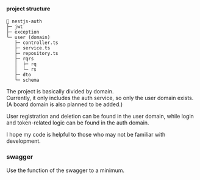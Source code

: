 #### project structure
```
💬 nestjs-auth
├─ jwt
├─ exception
└─ user (domain)
   ├─ controller.ts
   ├─ service.ts
   ├─ repository.ts
   ├─ rqrs
   │  ├─ rq
   │  └─ rs
   ├─ dto
   └─ schema
```

The project is basically divided by domain. </br>
Currently, it only includes the auth service, so only the user domain exists.
(A board domain is also planned to be added.)

User registration and deletion can be found in the user domain, while login and token-related logic can be found in the auth domain.

I hope my code is helpful to those who may not be familiar with development.

### swagger
Use the function of the swagger to a minimum.